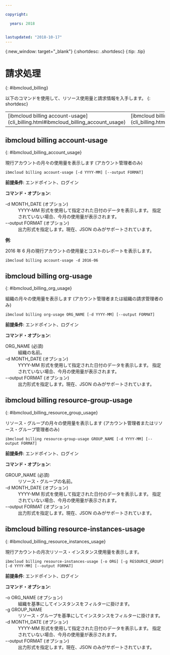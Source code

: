```yaml
---

copyright:

  years: 2018


lastupdated: "2018-10-17"
---
```


{:new_window: target="_blank"}
{:shortdesc: .shortdesc}
{:tip: .tip}

# 請求処理 
{: #ibmcloud_billing}

以下のコマンドを使用して、リソース使用量と請求情報を入手します。
{: shortdesc}

<table summary="{{site.data.keyword.Bluemix_notm}} の請求および使用量を管理するために使用できる ibmcloud コマンド。">
 <thead>
 </thead>
 <tbody>
<tr>
  <td>[ibmcloud billing account-usage](cli_billing.html#ibmcloud_billing_account_usage)</td>
  <td>[ibmcloud billing org-usage](cli_billing.html#ibmcloud_billing_org_usage)</td>
  <td>[ibmcloud billing resource-group-usage](cli_billing.html#ibmcloud_billing_resource_group_usage)</td>
  <td>[ibmcloud billing resource-instances-usage](cli_billing.html#ibmcloud_billing_resource_instances_usage)</td>
 </tr>
 </tbody>
 </table>
 
 
 ## ibmcloud billing account-usage
{: #ibmcloud_billing_account_usage}

現行アカウントの月々の使用量を表示します (アカウント管理者のみ)

```
ibmcloud billing account-usage [-d YYYY-MM] [--output FORMAT]
```

<strong>前提条件</strong>: エンドポイント、ログイン

<strong>コマンド・オプション</strong>:

<dl>
  <dt>-d MONTH_DATE (オプション)</dt>
  <dd>YYYY-MM 形式を使用して指定された日付のデータを表示します。 指定されていない場合、今月の使用量が表示されます。</dd>
  <dt>--output FORMAT (オプション)</dt>
  <dd>出力形式を指定します。現在、JSON のみがサポートされています。</dd>
</dl>

<strong>例</strong>:

2016 年 6 月の現行アカウントの使用量とコストのレポートを表示します。

```
ibmcloud billing account-usage -d 2016-06
```

## ibmcloud billing org-usage
{: #ibmcloud_billing_org_usage}

組織の月々の使用量を表示します (アカウント管理者または組織の請求管理者のみ)

```
ibmcloud billing org-usage ORG_NAME [-d YYYY-MM] [--output FORMAT]
```

<strong>前提条件</strong>: エンドポイント、ログイン

<strong>コマンド・オプション</strong>:

<dl>
  <dt>ORG_NAME (必須)</dt>
  <dd>組織の名前。</dd>
  <dt>-d MONTH_DATE (オプション)</dt>
  <dd>YYYY-MM 形式を使用して指定された日付のデータを表示します。 指定されていない場合、今月の使用量が表示されます。</dd>
  <dt>--output FORMAT (オプション)</dt>
  <dd>出力形式を指定します。現在、JSON のみがサポートされています。</dd>
</dl>

## ibmcloud billing resource-group-usage
{: #ibmcloud_billing_resource_group_usage}

リソース・グループの月々の使用量を表示します (アカウント管理者またはリソース・グループ管理者のみ)

```
ibmcloud billing resource-group-usage GROUP_NAME [-d YYYY-MM] [--output FORMAT]
```

<strong>前提条件</strong>: エンドポイント、ログイン

<strong>コマンド・オプション</strong>:

<dl>
  <dt>GROUP_NAME (必須)</dt>
  <dd>リソース・グループの名前。</dd>
  <dt>-d MONTH_DATE (オプション)</dt>
  <dd>YYYY-MM 形式を使用して指定された日付のデータを表示します。 指定されていない場合、今月の使用量が表示されます。</dd>
  <dt>--output FORMAT (オプション)</dt>
  <dd>出力形式を指定します。現在、JSON のみがサポートされています。</dd>
</dl>

## ibmcloud billing resource-instances-usage
{: #ibmcloud_billing_resource_instances_usage}

現行アカウントの月次リソース・インスタンス使用量を表示します。

```
ibmcloud billing resource-instances-usage [-o ORG] [-g RESOURCE_GROUP] [-d YYYY-MM] [--output FORMAT]
```

<strong>前提条件</strong>: エンドポイント、ログイン

<strong>コマンド・オプション</strong>:

<dl>
  <dt>-o ORG_NAME (オプション)</dt>
  <dd>組織を基準にしてインスタンスをフィルターに掛けます。</dd>
  <dt>-g GROUP_NAME</dt>
  <dd>リソース・グループを基準にしてインスタンスをフィルターに掛けます。</dd>
  <dt>-d MONTH_DATE (オプション)</dt>
  <dd>YYYY-MM 形式を使用して指定された日付のデータを表示します。 指定されていない場合、今月の使用量が表示されます。</dd>
  <dt>--output FORMAT (オプション)</dt>
  <dd>出力形式を指定します。現在、JSON のみがサポートされています。</dd>
</dl>
